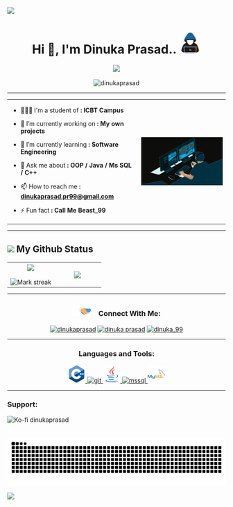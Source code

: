 <!--Animation GIF line(start)-->
<img src="https://user-images.githubusercontent.com/73097560/115834477-dbab4500-a447-11eb-908a-139a6edaec5c.gif"><br>
<!--END-->


<!--Hi massage -->
<h1 align="center">
Hi 👋, I'm Dinuka Prasad..
  <picture>
    <img src = "https://github.com/0xAbdulKhalid/0xAbdulKhalid/raw/main/assets/mdImages/about_me.gif" width = 50px>
  </picture>
</h1>
<!--END-->

<!--Animated Word line (start)-->
<p align="center">
  <a href="https://github.com/DenverCoder1/readme-typing-svg">
    <img src="https://readme-typing-svg.herokuapp.com?font=Time+New+Roman&color=cyan&&duration=3000&pause=1000&size=25&center=true&vCenter=true&width=600&height=100&lines=Have+A+Nice+Day...&hearts;++;A+Person+Interested+About+The+IT+Field;Softwere+Engineering+Student..;Active+Learner+And+Researcher..🧑‍💻;Love+to+learn+new+stuffs...&hearts;">
  </a>
</p>
<!--END-->

<!--Visiter Count (Start)-->
<p align="center">
  <img src="https://komarev.com/ghpvc/?username=dinukaprasad&label=Profile%20views&color=0e75b6&style=flat" alt="dinukaprasad" /> 
</p>
<!--END-->

---
<!--My details (start)-->
<table align="center">
<tr border="">
<td width="60%" align="left">
  
- 🧑🏻‍🎓 I'm a student of **: ICBT Campus** 

- 🔭 I’m currently working on **: My own projects**

- 🌱 I’m currently learning **: Software Engineering**

- 💬 Ask me about **: OOP / Java / Ms SQL / C++**

- 📫 How to reach me **: dinukaprasad.pr99@gmail.com**

- ⚡ Fun fact **: Call Me Beast_99**

</td>
<td width="40%" align="right">

  <img align="center" alt="Coding" width="400" src="https://raw.githubusercontent.com/Potential17/Potential17/master/user%20(2).gif">

  
  </td>
</tr>
</table>
<!--END-->

---

## <img src="https://i.giphy.com/media/KzJkzjggfGN5Py6nkT/200.webp" width="45"> <b>My Github Status</b>

<!--- status (start) -->
<p align="center">
  <table align="center">
    <tr border="none">
      <td width="50%" align="center">
         <img  align="center"  src="https://github-readme-stats.vercel.app/api?username=dinukaprasad&theme=gotham&show_icons=true&count_private=true" />
        <br>
        </br>
    <img  title="🔥 Get streak stats for your profile at git.io/streak-stats" alt="Mark streak" src="https://github-readme-streak-stats.herokuapp.com/?user=dinukaprasad&theme=gotham&hide_border=false" /> 
    </td>
    <td width="50%" align="center">
      <img  align="center"  src="https://github-readme-stats.anuraghazra1.vercel.app/api/top-langs/?username=dinukaprasad&theme=gotham&hide_border=false&no-bg=true&no-frame=true&langs_count=10"/>
    </td>
  </tr>
</table></p>
<!---END-->

---

<h3 align="center"> 
  <img src="https://github.com/0xAbdulKhalid/0xAbdulKhalid/raw/main/assets/mdImages/handshake.gif" width ="60">Connect With Me:
</h3>
<p align="center">
<a href="https://linkedin.com/in/dinukaprasad" target="blank"><img align="center" src="https://raw.githubusercontent.com/rahuldkjain/github-profile-readme-generator/master/src/images/icons/Social/linked-in-alt.svg" alt="dinukaprasad" height="30" width="40" /></a>
<a href="https://fb.com/dinuka prasad" target="blank"><img align="center" src="https://raw.githubusercontent.com/rahuldkjain/github-profile-readme-generator/master/src/images/icons/Social/facebook.svg" alt="dinuka prasad" height="30" width="40" /></a>
<a href="https://instagram.com/dinuka_99" target="blank"><img align="center" src="https://raw.githubusercontent.com/rahuldkjain/github-profile-readme-generator/master/src/images/icons/Social/instagram.svg" alt="dinuka_99" height="30" width="40" /></a>
</p>

---

<h3 align="center">
  Languages and Tools:
</h3>
<p align="center"> <a href="https://www.w3schools.com/cpp/" target="_blank" rel="noreferrer"> <img src="https://raw.githubusercontent.com/devicons/devicon/master/icons/cplusplus/cplusplus-original.svg" alt="cplusplus" width="40" height="40"/> </a> <a href="https://git-scm.com/" target="_blank" rel="noreferrer"> <img src="https://www.vectorlogo.zone/logos/git-scm/git-scm-icon.svg" alt="git" width="40" height="40"/> </a> <a href="https://www.java.com" target="_blank" rel="noreferrer"> <img src="https://raw.githubusercontent.com/devicons/devicon/master/icons/java/java-original.svg" alt="java" width="40" height="40"/> </a> <a href="https://www.microsoft.com/en-us/sql-server" target="_blank" rel="noreferrer"> <img src="https://www.svgrepo.com/show/303229/microsoft-sql-server-logo.svg" alt="mssql" width="40" height="40"/> </a> <a href="https://www.mysql.com/" target="_blank" rel="noreferrer"> <img src="https://raw.githubusercontent.com/devicons/devicon/master/icons/mysql/mysql-original-wordmark.svg" alt="mysql" width="40" height="40"/> </a> </p>

---
<h3 align="left">Support:</h3>
<p><a href="https://ko-fi.com/Ko-fi dinukaprasad"> <img align="left" src="https://cdn.ko-fi.com/cdn/kofi3.png?v=3" height="50" width="210" alt="Ko-fi dinukaprasad" /></a></p><br><br>



<picture>
  <source media="(prefers-color-scheme: dark)" srcset="https://github.com/DinukaPrasad/DinukaPrasad/blob/output/github-contribution-grid-snake-dark.svg">
  <source media="(prefers-color-scheme: light)" srcset="https://github.com/DinukaPrasad/DinukaPrasad/blob/output/github-contribution-grid-snake-dark.svg">
  <img alt="github contribution grid snake animation" src="https://github.com/DinukaPrasad/DinukaPrasad/blob/output/github-contribution-grid-snake-dark.svg">
</picture>

<img src="https://user-images.githubusercontent.com/73097560/115834477-dbab4500-a447-11eb-908a-139a6edaec5c.gif"><br>
